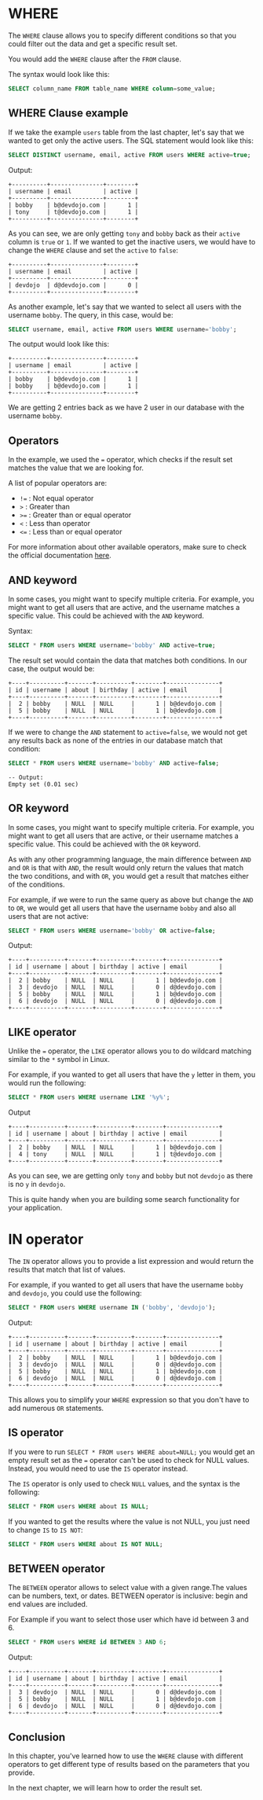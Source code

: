 # WHERE

The `WHERE` clause allows you to specify different conditions so that you could filter out the data and get a specific result set.

You would add the `WHERE` clause after the `FROM` clause.

The syntax would look like this:

```sql
SELECT column_name FROM table_name WHERE column=some_value;
```

## WHERE Clause example

If we take the example `users` table from the last chapter, let's say that we wanted to get only the active users. The SQL statement would look like this:

```sql
SELECT DISTINCT username, email, active FROM users WHERE active=true;
```

Output:

```
+----------+---------------+--------+
| username | email         | active |
+----------+---------------+--------+
| bobby    | b@devdojo.com |      1 |
| tony     | t@devdojo.com |      1 |
+----------+---------------+--------+
```

As you can see, we are only getting `tony` and `bobby` back as their `active` column is `true` or `1`. If we wanted to get the inactive users, we would have to change the `WHERE` clause and set the `active` to `false`:

```
+----------+---------------+--------+
| username | email         | active |
+----------+---------------+--------+
| devdojo  | d@devdojo.com |      0 |
+----------+---------------+--------+
```

As another example, let's say that we wanted to select all users with the username `bobby`. The query, in this case, would be:

```sql
SELECT username, email, active FROM users WHERE username='bobby';
```

The output would look like this:

```
+----------+---------------+--------+
| username | email         | active |
+----------+---------------+--------+
| bobby    | b@devdojo.com |      1 |
| bobby    | b@devdojo.com |      1 |
+----------+---------------+--------+
```

We are getting 2 entries back as we have 2 user in our database with the username `bobby`.

## Operators

In the example, we used the `=` operator, which checks if the result set matches the value that we are looking for.

A list of popular operators are:

* `!=` : Not equal operator
* `>` : Greater than
* `>=` : Greater than or equal operator
* `<` : Less than operator
* `<=` : Less than or equal operator

For more information about other available operators, make sure to check the official documentation [here](https://dev.mysql.com/doc/refman/8.0/en/non-typed-operators.html).

## AND keyword

In some cases, you might want to specify multiple criteria. For example, you might want to get all users that are active, and the username matches a specific value. This could be achieved with the `AND` keyword.

Syntax:

```sql
SELECT * FROM users WHERE username='bobby' AND active=true;
```

The result set would contain the data that matches both conditions. In our case, the output would be:

```
+----+----------+-------+----------+--------+---------------+
| id | username | about | birthday | active | email         |
+----+----------+-------+----------+--------+---------------+
|  2 | bobby    | NULL  | NULL     |      1 | b@devdojo.com |
|  5 | bobby    | NULL  | NULL     |      1 | b@devdojo.com |
+----+----------+-------+----------+--------+---------------+
```

If we were to change the `AND` statement to `active=false`, we would not get any results back as none of the entries in our database match that condition:

```sql
SELECT * FROM users WHERE username='bobby' AND active=false;
```
```
-- Output:
Empty set (0.01 sec)
```

## OR keyword

In some cases, you might want to specify multiple criteria. For example, you might want to get all users that are active, or their username matches a specific value. This could be achieved with the `OR` keyword.

As with any other programming language, the main difference between `AND` and `OR` is that with `AND`, the result would only return the values that match the two conditions, and with `OR`, you would get a result that matches either of the conditions.

For example, if we were to run the same query as above but change the `AND` to `OR`, we would get all users that have the username `bobby` and also all users that are not active:

```sql
SELECT * FROM users WHERE username='bobby' OR active=false;
```

Output:

```
+----+----------+-------+----------+--------+---------------+
| id | username | about | birthday | active | email         |
+----+----------+-------+----------+--------+---------------+
|  2 | bobby    | NULL  | NULL     |      1 | b@devdojo.com |
|  3 | devdojo  | NULL  | NULL     |      0 | d@devdojo.com |
|  5 | bobby    | NULL  | NULL     |      1 | b@devdojo.com |
|  6 | devdojo  | NULL  | NULL     |      0 | d@devdojo.com |
+----+----------+-------+----------+--------+---------------+
```

## LIKE operator

Unlike the `=` operator, the `LIKE` operator allows you to do wildcard matching similar to the `*` symbol in Linux.

For example, if you wanted to get all users that have the `y` letter in them, you would run the following:

```sql
SELECT * FROM users WHERE username LIKE '%y%';
```

Output

```
+----+----------+-------+----------+--------+---------------+
| id | username | about | birthday | active | email         |
+----+----------+-------+----------+--------+---------------+
|  2 | bobby    | NULL  | NULL     |      1 | b@devdojo.com |
|  4 | tony     | NULL  | NULL     |      1 | t@devdojo.com |
+----+----------+-------+----------+--------+---------------+
```

As you can see, we are getting only `tony` and `bobby` but not `devdojo` as there is no `y` in `devdojo`.

This is quite handy when you are building some search functionality for your application.

# IN operator

The `IN` operator allows you to provide a list expression and would return the results that match that list of values.

For example, if you wanted to get all users that have the username `bobby` and `devdojo`, you could use the following:

```sql
SELECT * FROM users WHERE username IN ('bobby', 'devdojo');
```

Output:

```
+----+----------+-------+----------+--------+---------------+
| id | username | about | birthday | active | email         |
+----+----------+-------+----------+--------+---------------+
|  2 | bobby    | NULL  | NULL     |      1 | b@devdojo.com |
|  3 | devdojo  | NULL  | NULL     |      0 | d@devdojo.com |
|  5 | bobby    | NULL  | NULL     |      1 | b@devdojo.com |
|  6 | devdojo  | NULL  | NULL     |      0 | d@devdojo.com |
+----+----------+-------+----------+--------+---------------+
```

This allows you to simplify your `WHERE` expression so that you don't have to add numerous `OR` statements.

## IS operator

If you were to run `SELECT * FROM users WHERE about=NULL;` you would get an empty result set as the `=` operator can't be used to check for NULL values. Instead, you would need to use the `IS` operator instead.

The `IS` operator is only used to check `NULL` values, and the syntax is the following:

```sql
SELECT * FROM users WHERE about IS NULL;
```

If you wanted to get the results where the value is not NULL, you just need to change `IS` to `IS NOT`:


```sql
SELECT * FROM users WHERE about IS NOT NULL;
```

## BETWEEN operator

The `BETWEEN` operator allows to select value with a given range.The values can be numbers, text, or dates.
BETWEEN operator is inclusive: begin and end values are included.  

For Example if you want to select those user which have id between 3 and 6.

```sql
SELECT * FROM users WHERE id BETWEEN 3 AND 6; 
```

Output:

```
+----+----------+-------+----------+--------+---------------+
| id | username | about | birthday | active | email         |
+----+----------+-------+----------+--------+---------------+
|  3 | devdojo  | NULL  | NULL     |      0 | d@devdojo.com |
|  5 | bobby    | NULL  | NULL     |      1 | b@devdojo.com |
|  6 | devdojo  | NULL  | NULL     |      0 | d@devdojo.com |
+----+----------+-------+----------+--------+---------------+
```

## Conclusion

In this chapter, you've learned how to use the `WHERE` clause with different operators to get different type of results based on the parameters that you provide.

In the next chapter, we will learn how to order the result set.
